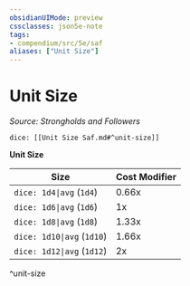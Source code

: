 ```yaml
---
obsidianUIMode: preview
cssclasses: json5e-note
tags:
- compendium/src/5e/saf
aliases: ["Unit Size"]
---
```

# Unit Size
*Source: Strongholds and Followers* 

`dice: [[Unit Size Saf.md#^unit-size]]`

**Unit Size**

| Size | Cost Modifier |
|------|---------------|
| `dice: 1d4\|avg` (`1d4`) | 0.66x |
| `dice: 1d6\|avg` (`1d6`) | 1x |
| `dice: 1d8\|avg` (`1d8`) | 1.33x |
| `dice: 1d10\|avg` (`1d10`) | 1.66x |
| `dice: 1d12\|avg` (`1d12`) | 2x |
^unit-size